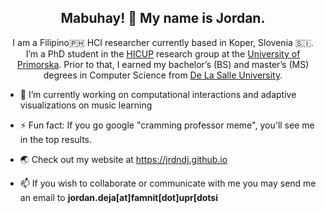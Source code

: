<h2 align="center">Mabuhay! 👋 My name is Jordan. </h2>

<p align="center">I am a Filipino🇵🇭 HCI researcher currently based in Koper, Slovenia 🇸🇮. I’m a PhD student in the <a href="https://hicup.famnit.upr.si">HICUP</a> research group at the <a href="https://www.upr.si/en">University of Primorska</a>. Prior to that, I earned my bachelor’s (BS) and master’s (MS) degrees in Computer Science from <a href="https://www.dlsu.edu.ph">De La Salle University</a>.

- 🔭 I’m currently working on computational interactions and adaptive visualizations on music learning

- ⚡ Fun fact: If you go google "cramming professor meme", you'll see me in the top results. 

- 🌏 Check out my website at https://jrdndj.github.io

- 📫 If you wish to collaborate or communicate with me you may send me an email to  **jordan.deja[at]famnit[dot]upr[dotsi**

<!--
**jrdndj/jrdndj** is a ✨ _special_ ✨ repository because its `README.md` (this file) appears on your GitHub profile.

Here are some ideas to get you started:

- 🔭 I’m currently working on ...
- 🌱 I’m currently learning ...
- 👯 I’m looking to collaborate on ...
- 🤔 I’m looking for help with ...
- 💬 Ask me about ...
- 📫 How to reach me: ...
- 😄 Pronouns: ...
- ⚡ Fun fact: ...
-->



